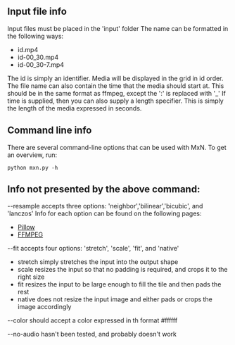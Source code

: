 ## Input file info
Input files must be placed in the 'input' folder
The name can be formatted in the following ways:
- id.mp4
- id-00_30.mp4
- id-00_30-7.mp4

The id is simply an identifier. Media will be displayed in the grid in id order.
The file name can also contain the time that the media should start at.
This should be in the same format as ffmpeg, except the ':' is replaced with '\_'
If time is supplied, then you can also supply a length specifier.
This is simply the length of the media expressed in seconds.

## Command line info
There are several command-line options that can be used with MxN. To get an overview, run:
```
python mxn.py -h
```
## Info not presented by the above command:

--resample accepts three options: 'neighbor','bilinear','bicubic', and 'lanczos'
Info for each option can be found on the following pages:
- [Pillow](https://pillow.readthedocs.io/en/stable/handbook/concepts.html#filters)
- [FFMPEG](https://ffmpeg.org/ffmpeg-scaler.html)

--fit accepts four options: 'stretch', 'scale', 'fit', and 'native'
- stretch simply stretches the input into the output shape
- scale resizes the input so that no padding is required, and crops it to the right size
- fit resizes the input to be large enough to fill the tile and then pads the rest
- native does not resize the input image and either pads or crops the image accordingly

--color should accept a color expressed in th format #ffffff

--no-audio hasn't been tested, and probably doesn't work
